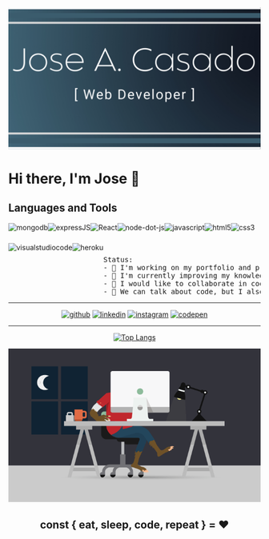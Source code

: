 ![Full Stack Web Developer](https://github.com/Joseacasado/Joseacasado/blob/main/Jose%20A.%20Casado.png)

# Hi there, I'm Jose 👋

## Languages and Tools

<img align="left" src="https://simpleicons.org/icons/mongodb.svg" alt="mongodb" height="40px" />
<img align="left" src="https://simpleicons.org/icons/express.svg" alt="expressJS" height="40px" />
<img align="left" src="https://simpleicons.org/icons/react.svg" alt="React" height="40px" />
<img align="left" src="https://simpleicons.org/icons/node-dot-js.svg" alt="node-dot-js" height="40px" />
<img align="left" src="https://simpleicons.org/icons/javascript.svg" alt="javascript" height="40px" />
<img align="left" src="https://simpleicons.org/icons/html5.svg" alt="html5" height="40px" />
<img align="left" src="https://simpleicons.org/icons/css3.svg" alt="css3" height="40px" />
<img align="left" src="https://simpleicons.org/icons/visualstudiocode.svg" alt="visualstudiocode" height="40px" />
<img align="left" src="https://simpleicons.org/icons/heroku.svg" alt="heroku" height="40px" />

<br />
<br />
<br />

<pre>
Status:
- 🔭 I'm working on my portfolio and professional profiles, I will appreciate any suggestions!.
- 🌱 I'm currently improving my knowledge of React.
- 👯 I would like to collaborate in cool and interesting projects.
- 💬 We can talk about code, but I also know a lot about drums.
</pre>

---
<div align='center'>
  
[<img src='https://cdn.jsdelivr.net/npm/simple-icons@3.0.1/icons/github.svg' alt='github' height='30'>](https://github.com/Joseacasado)  [<img src='https://cdn.jsdelivr.net/npm/simple-icons@3.0.1/icons/linkedin.svg' alt='linkedin' height='30'>](https://www.linkedin.com/in/joseantonio-casado/)  [<img src='https://cdn.jsdelivr.net/npm/simple-icons@3.0.1/icons/instagram.svg' alt='instagram' height='30'>](https://www.instagram.com/joseacasado_drummer/)  [<img src='https://cdn.jsdelivr.net/npm/simple-icons@3.0.1/icons/codepen.svg' alt='codepen' height='30'>](https://codepen.io/joseacasado)  

---

[![Top Langs](https://github-readme-stats.vercel.app/api/top-langs/?username=Joseacasado)](https://github.com/anuraghazra/github-readme-stats)

<img src='https://github.com/Joseacasado/Joseacasado/blob/main/github-profile-wokallday.gif' alt='wolf developer working day and night' />

## const { eat, sleep, code, repeat } = :hearts:
</div>


